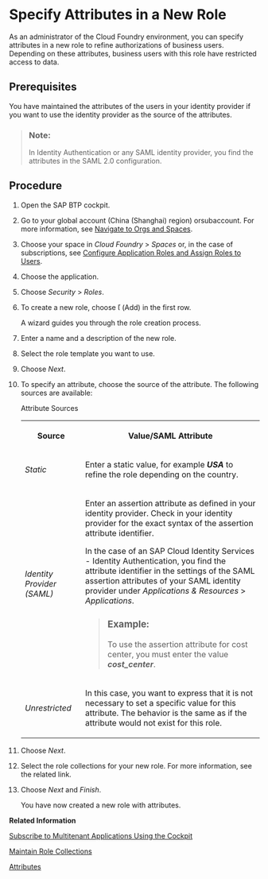 <!-- loioab089a9bb3c541e798dd4c9111417246 -->

# Specify Attributes in a New Role

As an administrator of the Cloud Foundry environment, you can specify attributes in a new role to refine authorizations of business users. Depending on these attributes, business users with this role have restricted access to data.



<a name="loioab089a9bb3c541e798dd4c9111417246__prereq_dm3_wjq_wcb"/>

## Prerequisites

You have maintained the attributes of the users in your identity provider if you want to use the identity provider as the source of the attributes.

> ### Note:  
> In Identity Authentication or any SAML identity provider, you find the attributes in the SAML 2.0 configuration.



<a name="loioab089a9bb3c541e798dd4c9111417246__steps_i2c_jgr_wcb"/>

## Procedure

1.  Open the SAP BTP cockpit.

2.  Go to your global account \(China \(Shanghai\) region\) orsubaccount. For more information, see [Navigate to Orgs and Spaces](Navigate_to_Orgs_and_Spaces_5bf8735.md).

3.  Choose your space in *Cloud Foundry* \> *Spaces* or, in the case of subscriptions, see [Configure Application Roles and Assign Roles to Users](Configure_Application_Roles_and_Assign_Roles_to_Users_56a7153.md).

4.  Choose the application.

5.  Choose *Security* \> *Roles*.

6.  To create a new role, choose     \(Add\) in the first row.

    A wizard guides you through the role creation process.

7.  Enter a name and a description of the new role.

8.  Select the role template you want to use.

9.  Choose *Next*.

10. To specify an attribute, choose the source of the attribute. The following sources are available:

    <a name="loioab089a9bb3c541e798dd4c9111417246__table_iyh_gps_5cb"/>Attribute Sources


    <table>
    <tr>
    <th>

    Source


    
    </th>
    <th>

    Value/SAML Attribute


    
    </th>
    </tr>
    <tr>
    <td>

     *Static* 


    
    </td>
    <td>

    Enter a static value, for example ***USA*** to refine the role depending on the country.


    
    </td>
    </tr>
    <tr>
    <td>

     *Identity Provider \(SAML\)* 


    
    </td>
    <td>

    Enter an assertion attribute as defined in your identity provider. Check in your identity provider for the exact syntax of the assertion attribute identifier.

    In the case of an SAP Cloud Identity Services - Identity Authentication, you find the attribute identifier in the settings of the SAML assertion attributes of your SAML identity provider under *Applications & Resources* \> *Applications*.

    > ### Example:  
    > To use the assertion attribute for cost center, you must enter the value ***cost\_center***.


    
    </td>
    </tr>
    <tr>
    <td>

     *Unrestricted* 


    
    </td>
    <td>

    In this case, you want to express that it is not necessary to set a specific value for this attribute. The behavior is the same as if the attribute would not exist for this role.


    
    </td>
    </tr>
    </table>
    
11. Choose *Next*.

12. Select the role collections for your new role. For more information, see the related link.

13. Choose *Next* and *Finish*.

    You have now created a new role with attributes.


**Related Information**  


[Subscribe to Multitenant Applications Using the Cockpit](Subscribe_to_Multitenant_Applications_Using_the_Cockpit_7a3e396.md "Subscribe to multitenant applications from the Subscriptions page in the SAP BTP cockpit.")

[Maintain Role Collections](Maintain_Role_Collections_d5f1612.md "Role collections group together different roles that can be applied to the application users.")

[Attributes](Attributes_713f52a.md "Attributes use information that is specific to the user, for example the user's country. If the application developer in the Cloud Foundry environment of SAP BTP has created a country attribute to a role, this restricts the data a business user can see based on this attribute.")

